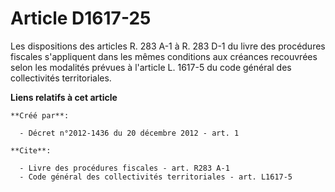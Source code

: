 # Article D1617-25

Les dispositions des articles R. 283 A-1 à R. 283 D-1 du livre des procédures fiscales s'appliquent dans les mêmes conditions
aux créances recouvrées selon les modalités prévues à l'article L. 1617-5 du code général des collectivités territoriales.

**Liens relatifs à cet article**

	**Créé par**:

	  - Décret n°2012-1436 du 20 décembre 2012 - art. 1

	**Cite**:

	  - Livre des procédures fiscales - art. R283 A-1
	  - Code général des collectivités territoriales - art. L1617-5
